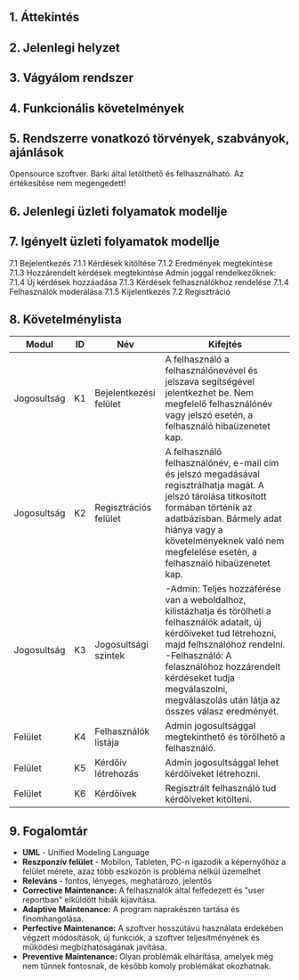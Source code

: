 ## 1. Áttekintés

## 2. Jelenlegi helyzet

## 3. Vágyálom rendszer 

## 4. Funkcionális követelmények

## 5. Rendszerre vonatkozó törvények, szabványok, ajánlások

Opensource szoftver. Bárki által letölthető és felhasználható. Az értékesítése nem megengedett!

## 6. Jelenlegi üzleti folyamatok modellje

## 7. Igényelt üzleti folyamatok modellje

7.1 Bejelentkezés
    7.1.1 Kérdések kitöltése
    7.1.2 Eredmények megtekintése
    7.1.3 Hozzárendelt kérdések megtekintése
    Admin joggal rendelkezőknek:
    7.1.4 Új kérdések hozzáadása
    7.1.3 Kérdések felhasználókhoz rendelése
    7.1.4 Felhasználók moderálása
    7.1.5 Kijelentkezés
7.2 Regisztráció

## 8. Követelménylista

Modul | ID | Név | Kifejtés
--- | --- | --- | ----------------------------------------------------------------------
Jogosultság | K1 | Bejelentkezési felület | A felhasználó a felhasználónevével és jelszava segítségével jelentkezhet be. Nem megfelelő felhasználónév vagy jelszó esetén, a felhasználó hibaüzenetet kap.
Jogosultság | K2 | Regisztrációs felület | A felhasználó felhasználónév, e-mail cím és jelszó megadásával regisztrálhatja magát. A jelszó tárolása titkosított formában történik az adatbázisban. Bármely adat hiánya vagy a követelményeknek való nem megfelelése esetén, a felhasználó hibaüzenetet kap.
Jogosultság | K3 | Jogosultsági szintek | -Admin: Teljes hozzáférése van a weboldalhoz, kilistázhatja és törölheti a felhasználók adatait, új kérdőíveket tud létrehozni, majd felhsználóhoz rendelni. <br> -Felhasználó: A felasználóhoz hozzárendelt kérdéseket tudja megválaszolni, megválaszolás után látja az összes válasz eredményét.
Felület | K4 | Felhasználók listája | Admin jogosultsággal megtekinthető és törölhető a felhasználó.
Felület | K5 | Kérdőív létrehozás | Admin jogosultsággal lehet kérdőíveket létrehozni.
Felület | K6 | Kérdőívek | Regisztrált felhasználó tud kérdőíveket kitölteni.


## 9. Fogalomtár

- **UML** - Unified Modeling Language
- **Reszponzív felület** - Mobilon, Tableten, PC-n igazodik a
képernyőhöz a felület mérete, azaz több eszközön is probléma nélkül
üzemelhet
- **Releváns** - fontos, lényeges, meghatározó, jelentős
- **Corrective Maintenance:** A felhasználók által felfedezett és "user reportban"
elküldött hibák kijavítása.
- **Adaptive Maintenance:** A program naprakészen tartása és finomhangolása.
- **Perfective Maintenance:** A szoftver hosszútávú használata érdekében végzett
módosítások, új funkciók, a szoftver teljesítményének és működési
megbízhatóságának javítása.
- **Preventive Maintenance:** Olyan problémák elhárítása, amelyek még nem
tűnnek fontosnak, de később komoly problémákat okozhatnak.